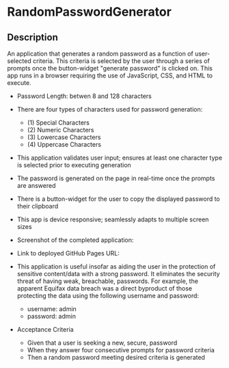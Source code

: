 # RandomPasswordGenerator

## Description

An application that generates a random password as a function of user-selected criteria. This criteria is selected by the user through a series of prompts once the button-widget "generate password" is clicked on. This app runs in a browser requiring the use of JavaScript, CSS, and HTML to execute. 

* Password Length: betwen 8 and 128 characters

* There are four types of characters used for password generation:
    * (1) Special Characters
    * (2) Numeric Characters
    * (3) Lowercase Characters
    * (4) Uppercase Characters

* This application validates user input; ensures at least one character type is selected prior to executing generation

* The password is generated on the page in real-time once the prompts are answered

* There is a button-widget for the user to copy the displayed password to their clipboard

* This app is device responsive; seamlessly adapts to multiple screen sizes

* Screenshot of the completed application:



* Link to deployed GitHub Pages URL: 



* This application is useful insofar as aiding the user in the protection of sensitive content/data with a strong password. It eliminates the security threat of having weak, breachable, passwords. For example, the apparent Equifax data breach was a direct byproduct of those protecting the data using the following username and password:
    * username: admin
    * password: admin

* Acceptance Criteria
    * Given that a user is seeking a new, secure, password
    * When they answer four consecutive prompts for password criteria
    * Then a random password meeting desired criteria is generated
